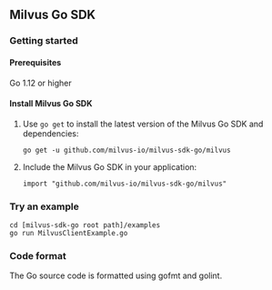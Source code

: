 ## Milvus Go SDK

### Getting started

#### Prerequisites

Go 1.12 or higher

#### Install Milvus Go SDK

1. Use `go get` to install the latest version of the Milvus Go SDK and dependencies:

   ```shell
   go get -u github.com/milvus-io/milvus-sdk-go/milvus
   ```

2. Include the Milvus Go SDK in your application:

   ```shell
   import "github.com/milvus-io/milvus-sdk-go/milvus"
   ```

### Try an example

```shell
cd [milvus-sdk-go root path]/examples
go run MilvusClientExample.go
```

### Code format

The Go source code is formatted using gofmt and golint.
